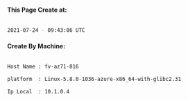 
   
#### This Page Create at:

```bash

2021-07-24 - 09:43:06 UTC

```

#### Create By Machine:

```bash

Host Name : fv-az71-816

platform  : Linux-5.8.0-1036-azure-x86_64-with-glibc2.31

Ip Local  : 10.1.0.4

```

